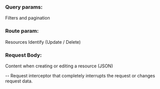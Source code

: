 ### Query params: 
Filters and pagination
### Route param: 
Resources Identify (Update / Delete)
### Request Body: 
Content when creating or editing a resource (JSON)

--
Request interceptor that completely interrupts the request or changes request data.
